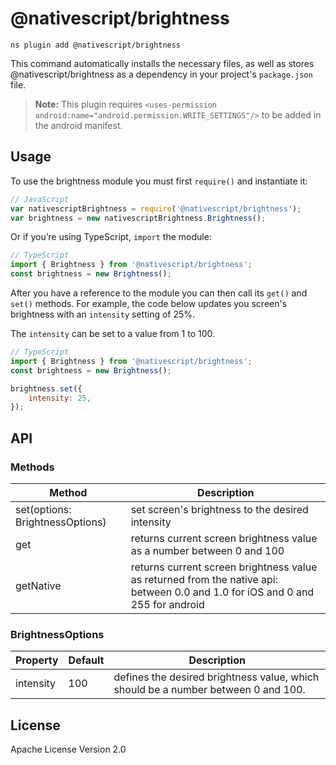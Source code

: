 # @nativescript/brightness

```cli
ns plugin add @nativescript/brightness
```

This command automatically installs the necessary files, as well as stores @nativescript/brightness as a dependency in your project's `package.json` file.

> **Note:** This plugin requires `<uses-permission android:name="android.permission.WRITE_SETTINGS"/>` to be added in the android manifest.

## Usage

To use the brightness module you must first `require()` and instantiate it:

```javascript
// JavaScript
var nativescriptBrightness = require('@nativescript/brightness');
var brightness = new nativescriptBrightness.Brightness();
```

Or if you’re using TypeScript, `import` the module:

```typescript
// TypeScript
import { Brightness } from '@nativescript/brightness';
const brightness = new Brightness();
```

After you have a reference to the module you can then call its `get()` and `set()` methods. For example, the code below updates you screen's brightness with an `intensity` setting of 25%.

The `intensity` can be set to a value from 1 to 100.

```js
// TypeScript
import { Brightness } from '@nativescript/brightness';
const brightness = new Brightness();

brightness.set({
	intensity: 25,
});
```

## API

### Methods

| Method                          | Description                                                                                                                    |
| ------------------------------- | ------------------------------------------------------------------------------------------------------------------------------ |
| set(options: BrightnessOptions) | set screen's brightness to the desired intensity                                                                               |
| get                             | returns current screen brightness value as a number between 0 and 100                                                          |
| getNative                       | returns current screen brightness value as returned from the native api: between 0.0 and 1.0 for iOS and 0 and 255 for android |

### BrightnessOptions

| Property  | Default | Description                                                                       |
| --------- | ------- | --------------------------------------------------------------------------------- |
| intensity | 100     | defines the desired brightness value, which should be a number between 0 and 100. |

## License

Apache License Version 2.0
